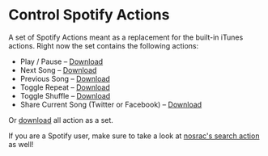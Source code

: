 # Control Spotify Actions

A set of Spotify Actions meant as a replacement for the built-in iTunes actions. Right now the set contains the following actions:

- Play / Pause – [Download](https://github.com/mlinzner/LaunchBarActions/blob/master/actions/Control%20Spotify/packages/Spotify%20-%20Play:Pause.lbaction?raw=true)
- Next Song – [Download](https://github.com/mlinzner/LaunchBarActions/blob/master/actions/Control%20Spotify/packages/Spotify%20-%20Next%20Song.lbaction?raw=true)
- Previous Song – [Download](https://github.com/mlinzner/LaunchBarActions/blob/master/actions/Control%20Spotify/packages/Spotify%20-%20Previous%20Song.lbaction?raw=true)
- Toggle Repeat – [Download](https://github.com/mlinzner/LaunchBarActions/blob/master/actions/Control%20Spotify/packages/Spotify%20-%20Toggle%20Repeat.lbaction?raw=true)
- Toggle Shuffle – [Download](https://github.com/mlinzner/LaunchBarActions/blob/master/actions/Control%20Spotify/packages/Spotify%20-%20Toggle%20Shuffle.lbaction?raw=true)
- Share Current Song (Twitter or Facebook) – [Download](https://github.com/mlinzner/LaunchBarActions/blob/master/actions/Control%20Spotify/packages/Spotify%20-%20Share%20Current%20Song.lbaction?raw=true)

Or [download](https://github.com/mlinzner/LaunchBarActions/blob/master/actions/Control%20Spotify/packages/Spotify%20Action%20Set.lbext?raw=true) all action as a set.

If you are a Spotify user, make sure to take a look at [nosrac's search action](https://github.com/Nosrac/LBSpotify) as well!